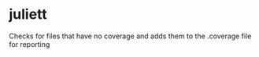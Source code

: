 juliett
=======

Checks for files that have no coverage and adds them to the .coverage file for reporting
